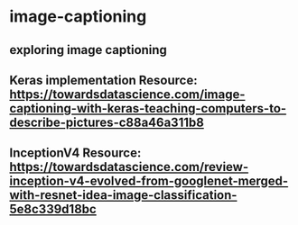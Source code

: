 # image-captioning
## exploring image captioning
## Keras implementation Resource: https://towardsdatascience.com/image-captioning-with-keras-teaching-computers-to-describe-pictures-c88a46a311b8
## InceptionV4 Resource: https://towardsdatascience.com/review-inception-v4-evolved-from-googlenet-merged-with-resnet-idea-image-classification-5e8c339d18bc
